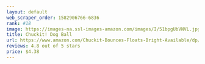 ```yaml
---
layout: default 
﻿web_scraper_order: 1582906766-6836
rank: #18
image: https://images-na.ssl-images-amazon.com/images/I/51bpgUbVNVL.jpg
title: Chuckit! Dog Ball
url: https://www.amazon.com/Chuckit-Bounces-Floats-Bright-Available/dp/B000F4AVPA/ref=zg_mw_pet-supplies_18?_encoding=UTF8&psc=1&refRID=1681C9HM719PR5VMS4KX
reviews: 4.8 out of 5 stars
price: $4.38 
---
```

